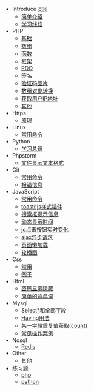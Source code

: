 <!-- docs/_sidebar.md -->

* Introduce :cn:
   * [简单介绍](README.md "A php programmer")
   * [学习线路](study.md "Study")
* PHP
   * [基础](/php/README.md "php")
   * [数组](/php/array.md "array")
   * [函数](/php/function.md "function")
   * [框架](/php/frame.md "php")
   * [PDO](/php/pdo.md "pdo")
   * [签名](/php/encrypt.md "encrypt")
   * [验证码图片](/php/code.md "code")
   * [数组对象转换](/php/transform.md)
   * [获取用户IP地址](/php/ip.md)
   * [其他](/php/other.md)
* Https
   * [原理](/https/README.md "https")
* Linux
   * [常用命令](/linux/README.md)
* Python
   * [学习总结](/python/README.md)
* Phpstorm
   * [文件显示文本格式](/phpstorm/README.md "phpstorm")
* Git
   * [常用命令](/git/README.md "Git")
   * [报错信息](/git/error.md "error")
* JavaScript
   * [常用命令](/javascript/README.md "js")
   * [toastr.js样式插件](/javascript/style.md "style")
   * [搜索框提示信息](/javascript/search.md "search")
   * [动态显示时间](/javascript/time.md "time")
   * [jq点击按钮实时变化](/javascript/buttonClick.md)
   * [ajax异步请求](/javascript/async.md)
   * [页面懒加载](/javascript/lazyload.md)
   * [轮播图](/javascript/banner.md)
* Css
   * [常用](/css/README.md "css")
   * [例子](/css/example.md)
* Html
   * [密码显示隐藏](/html/password.md "password")
   * [简单的背单词](/html/word.md "word")
* Mysql
   * [Select*和全部字段](/mysql/README.md "select")
   * [Having用法](/mysql/having.md "Having")
   * [某一字段重复值获取(count)](/mysql/count.md)
   * [常见操作案例](/mysql/data.md)
* Nosql
   * [Redis](/redis/README.md "redis")
* Other
   * [其他](/other/README.md)
* 练习题
   * [php](/text/phptext.md)
   * [python](/text/pytext.md)

